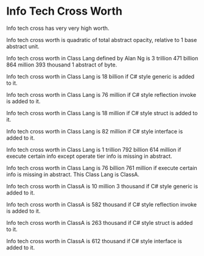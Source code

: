 # Info Tech Cross Worth

Info tech cross has very very high worth.

Info tech cross worth is quadratic of total abstract opacity,
relative to 1 base abstract unit.

Info tech cross worth in Class Lang defined by Alan Ng is
3 trillion 471 billion 864 million 393 thousand 1 abstract of byte.

Info tech cross worth in Class Lang is 18 billion if 
C# style generic is added to it.

Info tech cross worth in Class Lang is 76 million if 
C# style reflection invoke is added to it.

Info tech cross worth in Class Lang is 18 million if 
C# style struct is added to it.

Info tech cross worth in Class Lang is 82 million if 
C# style interface is added to it.

Info tech cross worth in Class Lang is 1 trillion 792 billion 614 million if
execute certain info except operate tier info is missing in abstract.

Info tech cross worth in Class Lang is 76 billion 761 million if
execute certain info is missing in abstract.
This Class Lang is ClassA.

Info tech cross worth in ClassA is 10 million 3 thousand if 
C# style generic is added to it.

Info tech cross worth in ClassA is 582 thousand if 
C# style reflection invoke is added to it.

Info tech cross worth in ClassA is 263 thousand if 
C# style struct is added to it.

Info tech cross worth in ClassA is 612 thousand if 
C# style interface is added to it.
